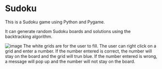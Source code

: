# Sudoku

This is a Sudoku game using Python and Pygame.

It can generate random Sudoku boards and solutions using the backtracking algorithm.

![image](https://user-images.githubusercontent.com/95162919/210281531-a79ff0c9-b1a1-4476-b0bc-d832735e2eae.png)
The white grids are for the user to fill.
The user can right click on a grid and enter a number.
If the number entered is correct, the number will stay on the board and the grid will trun blue.
If the number entered is wrong, a message will pop up and the number will not stay on the board.

